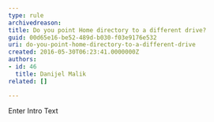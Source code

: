```yaml
---
type: rule
archivedreason: 
title: Do you point Home directory to a different drive?
guid: 00d65e16-be52-489d-b030-f03e9176e532
uri: do-you-point-home-directory-to-a-different-drive
created: 2016-05-30T06:23:41.0000000Z
authors:
- id: 46
  title: Danijel Malik
related: []

---
```



Enter Intro Text
<br><excerpt class='endintro'></excerpt><br>



